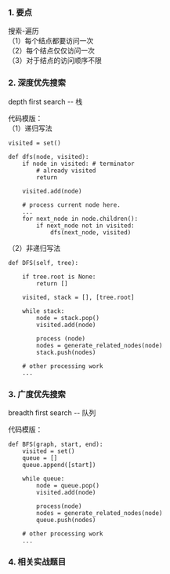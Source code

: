 ### 1. 要点
搜索-遍历  
（1）每个结点都要访问一次  
（2）每个结点仅仅访问一次  
（3）对于结点的访问顺序不限  

### 2. 深度优先搜索
depth first search -- 栈  

代码模版：  
（1）递归写法  
```
visited = set() 

def dfs(node, visited):
    if node in visited: # terminator
    	# already visited 
    	return 

	visited.add(node) 

	# process current node here. 
	...
	for next_node in node.children(): 
		if next_node not in visited: 
			dfs(next_node, visited)
```  
（2）非递归写法  
```
def DFS(self, tree): 

	if tree.root is None: 
		return [] 

	visited, stack = [], [tree.root]

	while stack: 
		node = stack.pop() 
		visited.add(node)

		process (node) 
		nodes = generate_related_nodes(node) 
		stack.push(nodes) 

	# other processing work 
	...
```

### 3. 广度优先搜索
breadth first search -- 队列  

代码模版：  
```
def BFS(graph, start, end):
    visited = set()
	queue = [] 
	queue.append([start]) 

	while queue: 
		node = queue.pop() 
		visited.add(node)

		process(node) 
		nodes = generate_related_nodes(node) 
		queue.push(nodes)

	# other processing work 
	...
```

### 4. 相关实战题目
